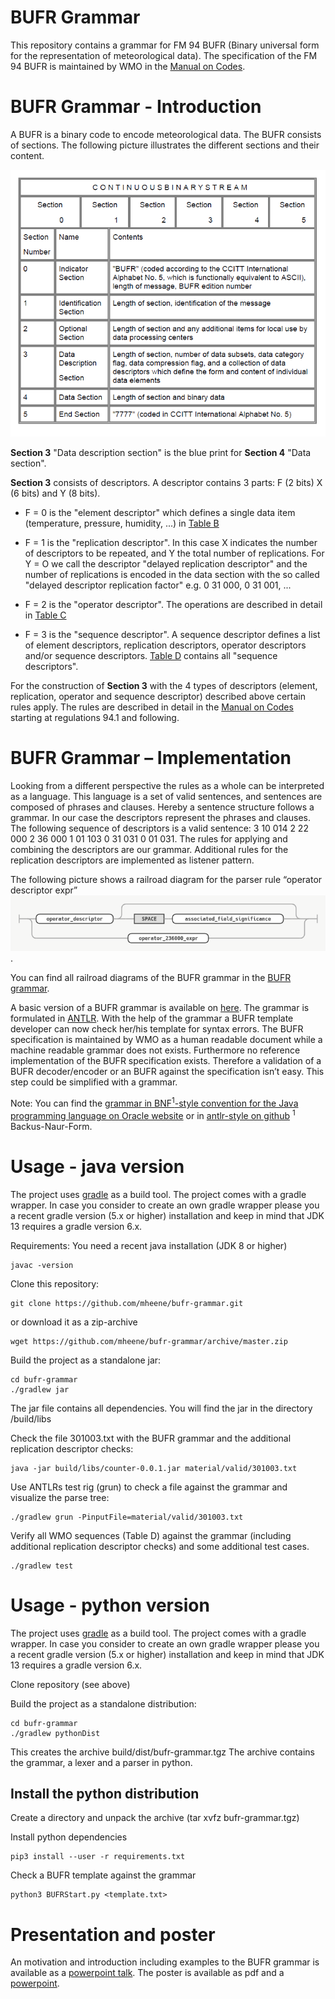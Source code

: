# BUFR Grammar

This repository contains a grammar for FM 94 BUFR (Binary universal form for the representation of meteorological data).
The specification of the FM 94 BUFR is maintained by WMO in the [Manual on Codes](https://library.wmo.int/doc_num.php?explnum_id=5831).

# BUFR Grammar - Introduction
A BUFR is a binary code to encode meteorological data. The BUFR consists of sections. The following picture illustrates the different sections and their content.

![BUFR Sections](https://github.com/mheene/bufr-grammar/blob/master/pics/sections.png)

**Section 3** "Data description section" is the blue print for **Section 4** "Data section". 

**Section 3** consists of descriptors. A descriptor contains 3 parts: F (2 bits) X (6 bits) and Y (8 bits).

* F = 0 is the "element descriptor" which defines a single data item (temperature, pressure, humidity, ...) in [Table B](http://www.wmo.int/pages/prog/www/WMOCodes/WMO306_vI2/LatestVERSION/WMO306_vI2_BUFRCREX_TableB_en.pdf)

* F = 1 is the "replication descriptor". In this case X indicates the number of descriptors to be repeated, and Y the total number of replications. For Y = O we call the descriptor "delayed replication descriptor" and the number of replications is encoded in the data section with the so called "delayed descriptor replication factor" e.g. 0 31 000, 0 31 001, ...

* F = 2 is the "operator descriptor". The operations are described in detail in [Table C](http://www.wmo.int/pages/prog/www/WMOCodes/WMO306_vI2/LatestVERSION/WMO306_vI2_BUFR_TableC_en.pdf)

* F = 3 is the "sequence descriptor". A sequence descriptor defines a list of element  descriptors,  replication  descriptors,  operator  descriptors  and/or  sequence descriptors.  [Table D](http://www.wmo.int/pages/prog/www/WMOCodes/WMO306_vI2/LatestVERSION/WMO306_vI2_BUFR_TableD_en.pdf) contains all "sequence descriptors".

For the construction of **Section 3** with the 4 types of descriptors (element, replication, operator
and sequence descriptor) described above certain rules apply. The rules are described in detail
in the [Manual on Codes](https://library.wmo.int/doc_num.php?explnum_id=5831) starting at regulations 94.1 and following.

# BUFR Grammar – Implementation
Looking from a different perspective the rules as a whole can be interpreted as a language. This language is a set of valid sentences, and sentences are composed of phrases and clauses. Hereby a sentence structure follows a grammar. In our case the descriptors represent the phrases
and clauses. The following sequence of descriptors is a valid sentence: 3 10 014 2 22 000 2 36 000 1 01 103 0 31 031 0 01 031. The rules for
applying and combining the descriptors are our grammar. Additional rules for the replication descriptors are implemented as listener pattern.

The following picture shows a railroad diagram for the parser rule “operator descriptor expr” ![railroad diagram](https://github.com/mheene/bufr-grammar/blob/gradle/pics/operator_expr.png). 

You can find all railroad diagrams of the BUFR grammar in the [BUFR grammar](https://mheene.github.io/bufr-grammar.html).

A basic version of a BUFR grammar is available on [here](https://github.com/mheene/bufr-grammar/blob/gradle/src/main/antlr/BUFR.g4). The grammar is formulated in [ANTLR](https://www.antlr.org/). With the help of the grammar a BUFR template developer can now check her/his template for syntax errors. The BUFR specification is maintained by WMO as a human readable document while a machine readable grammar does not exists. Furthermore no reference implementation of the BUFR specification exists. Therefore a validation of a BUFR decoder/encoder or an BUFR against the specification isn’t easy. This step could be simplified with a grammar.


Note: You can find the [grammar in BNF<sup>1</sup>-style convention for the Java programming language on Oracle website](https://docs.oracle.com/javase/specs/jls/se7/html/jls-18.html) or in [antlr-style on github](https://github.com/antlr/grammars-v4/tree/master/java) 
<sup>1</sup> Backus-Naur-Form.

# Usage - java version
The project uses [gradle](https://gradle.org/) as a build tool. The project comes with a gradle wrapper. In case you consider to create an own gradle wrapper please you a recent gradle version (5.x or higher) installation and keep in mind that JDK 13 requires a gradle version 6.x.

Requirements:
You need a recent java installation (JDK 8 or higher)
```
javac -version
```

Clone this repository:

```
git clone https://github.com/mheene/bufr-grammar.git
```

or download it as a zip-archive

```
wget https://github.com/mheene/bufr-grammar/archive/master.zip
```

Build the project as a standalone jar:

```
cd bufr-grammar
./gradlew jar
```

The jar file contains all dependencies. You will find the jar in the directory /build/libs

Check the file 301003.txt with the BUFR grammar and the additional replication descriptor checks:

```
java -jar build/libs/counter-0.0.1.jar material/valid/301003.txt
```

Use ANTLRs test rig (grun) to check a file against the grammar and visualize the parse tree:

```
./gradlew grun -PinputFile=material/valid/301003.txt
```

Verify all WMO sequences (Table D) against the grammar (including additional replication descriptor checks) and some additional test cases.

```
./gradlew test
``` 

# Usage - python version
The project uses [gradle](https://gradle.org/) as a build tool. The project comes with a gradle wrapper. In case you consider to create an own gradle wrapper please you a recent gradle version (5.x or higher) installation and keep in mind that JDK 13 requires a gradle version 6.x.

Clone repository (see above)

Build the project as a standalone distribution:
```
cd bufr-grammar
./gradlew pythonDist
```
This creates the archive build/dist/bufr-grammar.tgz 
The archive contains the grammar, a lexer and a parser in python.

## Install the python distribution
Create a directory and unpack the archive (tar xvfz bufr-grammar.tgz) 

Install python dependencies
```
pip3 install --user -r requirements.txt
```

Check a BUFR template against the grammar
```
python3 BUFRStart.py <template.txt>
```





# Presentation and poster
An motivation and introduction including examples to the BUFR grammar is available as a [powerpoint talk](https://view.officeapps.live.com/op/view.aspx?src=https://github.com/mheene/bufr-grammar/raw/master/talk/BUFR-Grammar-Talk.ppt). The poster is available as pdf and a [powerpoint](https://view.officeapps.live.com/op/view.aspx?src=https://github.com/mheene/bufr-grammar/raw/master/poster/IN23D-0901_agu_2019.pptx).
